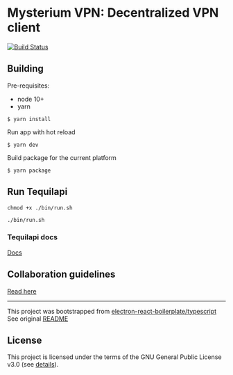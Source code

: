 # Mysterium VPN: Decentralized VPN client

[![Build Status](https://travis-ci.com/mysteriumnetwork/dvpn-desktop.svg?branch=master)](https://travis-ci.com/mysteriumnetwork/dvpn-desktop)

## Building

Pre-requisites:

- node 10+
- yarn

```
$ yarn install
```

Run app with hot reload

```
$ yarn dev
```

Build package for the current platform

```
$ yarn package
```

## Run Tequilapi

`chmod +x ./bin/run.sh`

`./bin/run.sh`

### Tequilapi docs

[Docs](https://tequilapi.mysterium.network/)

## Collaboration guidelines

[Read here](./COLABORATION.md)

---

This project was bootstrapped from [electron-react-boilerplate/typescript](https://github.com/electron-react-boilerplate/examples/commit/b329db81918dd0cca8d96c5169cb8905542eb021)  
See original [README](https://github.com/electron-react-boilerplate/examples/blob/master/examples/typescript/README.md)

## License

This project is licensed under the terms of the GNU General Public License v3.0 (see [details](./LICENSE)).
